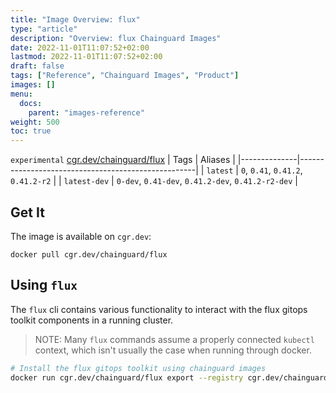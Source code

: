 ```yaml
---
title: "Image Overview: flux"
type: "article"
description: "Overview: flux Chainguard Images"
date: 2022-11-01T11:07:52+02:00
lastmod: 2022-11-01T11:07:52+02:00
draft: false
tags: ["Reference", "Chainguard Images", "Product"]
images: []
menu:
  docs:
    parent: "images-reference"
weight: 500
toc: true
---
```


`experimental` [cgr.dev/chainguard/flux](https://github.com/chainguard-images/images/tree/main/images/flux)
| Tags         | Aliases                                            |
|--------------|----------------------------------------------------|
| `latest`     | `0`, `0.41`, `0.41.2`, `0.41.2-r2`                 |
| `latest-dev` | `0-dev`, `0.41-dev`, `0.41.2-dev`, `0.41.2-r2-dev` |



## Get It

The image is available on `cgr.dev`:

```
docker pull cgr.dev/chainguard/flux
```

## Using `flux`

The `flux` cli contains various functionality to interact with the flux gitops toolkit components in a running cluster.

> NOTE: Many `flux` commands assume a properly connected `kubectl` context, which isn't usually the case when running through docker.

```bash
# Install the flux gitops toolkit using chainguard images
docker run cgr.dev/chainguard/flux export --registry cgr.dev/chainguard | kubectl apply -f -
```

